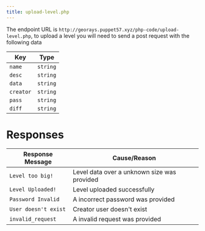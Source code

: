 ```yaml
---
title: upload-level.php
---
```


The endpoint URL is `http://georays.puppet57.xyz/php-code/upload-level.php`, to upload a level you will need to send a post request with the following data

| Key       | Type     |
| --------- | -------- |
| `name`    | `string` |
| `desc`    | `string` |
| `data`    | `string` |
| `creator` | `string` |
| `pass`    | `string` |
| `diff`    | `string` |

# Responses

| Response Message     | Cause/Reason                                |
| -------------------- | ------------------------------------------- |
| `Level too big!`     | Level data over a unknown size was provided |
| `Level Uploaded!`    | Level uploaded successfully                 |
| `Password Invalid`   | A incorrect password was provided           |
| `User doesn't exist` | Creator user doesn't exist                  |
| `invalid_request`    | A invalid request was provided              |
